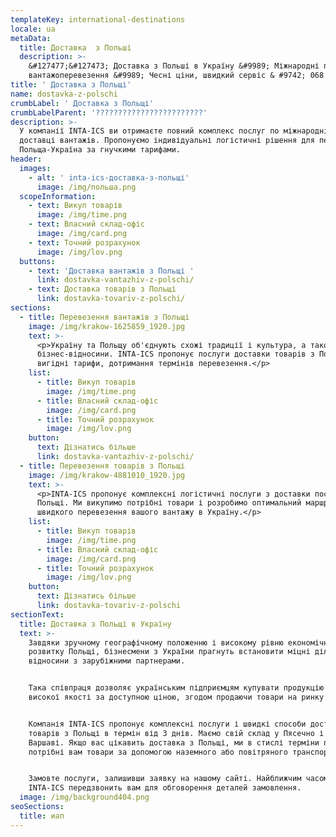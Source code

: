 ```yaml
---
templateKey: international-destinations
locale: ua
metaData:
  title: Доставка  з Польші
  description: >-
    &#127477;&#127473; Доставка з Польші в Україну &#9989; Міжнародні професійні
    вантажоперевезення &#9989; Чесні ціни, швидкий сервіс & #9742; 068 5555 999
title: ' Доставка з Польщі'
name: dostavka-z-polschi
crumbLabel: ' Доставка з Польщі'
crumbLabelParent: '????????????????????????'
description: >-
  У компанії INTA-ICS ви отримаєте повний комплекс послуг по міжнародній
  доставці вантажів. Пропонуємо індивідуальні логістичні рішення для перевезення
  Польща-Україна за гнучкими тарифами.
header:
  images:
    - alt: ' inta-ics-доставка-з-польщі'
      image: /img/польша.png
  scopeInformation:
    - text: Викуп товарів
      image: /img/time.png
    - text: Власний склад-офіс
      image: /img/card.png
    - text: Точний розрахунок
      image: /img/lov.png
  buttons:
    - text: 'Доставка вантажів з Польщі '
      link: dostavka-vantazhiv-z-polschi/
    - text: Доставка товарів з Польщі
      link: dostavka-tovariv-z-polschi/
sections:
  - title: Перевезення вантажів з Польщі
    image: /img/krakow-1625859_1920.jpg
    text: >-
      <p>Україну та Польщу об'єднують схожі традиції і культура, а також
      бізнес-відносини. INTA-ICS пропонує послуги доставки товарів з Польщі,
      вигідні тарифи, дотримання термінів перевезення.</p>
    list:
      - title: Викуп товарів
        image: /img/time.png
      - title: Власний склад-офіс
        image: /img/card.png
      - title: Точний розрахунок
        image: /img/lov.png
    button:
      text: Дізнатись більше
      link: dostavka-vantazhiv-z-polschi/
  - title: Перевезення товарів з Польщі
    image: /img/krakow-4881010_1920.jpg
    text: >-
      <p>INTA-ICS пропонує комплексні логістичні послуги з доставки посилок з
      Польщі. Ми викупимо потрібні товари і розробимо оптимальний маршрут для
      швидкого перевезення вашого вантажу в Україну.</p>
    list:
      - title: Викуп товарів
        image: /img/time.png
      - title: Власний склад-офіс
        image: /img/card.png
      - title: Точний розрахунок
        image: /img/lov.png
    button:
      text: Дізнатись більше
      link: dostavka-tovariv-z-polschi
sectionText:
  title: Доставка з Польщі в Україну
  text: >-
    Завдяки зручному географічному положенню і високому рівню економічного
    розвитку Польщі, бізнесмени з України прагнуть встановити міцні ділові
    відносини з зарубіжними партнерами.


    Така співпраця дозволяє українським підприємцям купувати продукцію переважно
    високої якості за доступною ціною, згодом продаючи товари на ринку України.


    Компанія INTA-ICS пропонує комплексні послуги і швидкі способи доставки
    товарів з Польщі в термін від 3 днів. Маємо свій склад у Пясечно і офіс у
    Варшаві. Якщо вас цікавить доставка з Польщі, ми в стислі терміни перевеземо
    потрібні вам товари за допомогою наземного або повітряного транспорту.


    Замовте послуги, залишивши заявку на нашому сайті. Найближчим часом менеджер
    INTA-ICS передзвонить вам для обговорення деталей замовлення.
  image: /img/background404.png
seoSections:
  title: иап
---
```

